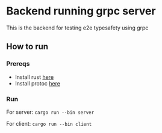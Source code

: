 # Backend running grpc server

This is the backend for testing e2e typesafety using grpc

## How to run

### Prereqs

- Install rust [here](https://www.rust-lang.org/tools/install)
- Install protoc [here](https://grpc.io/docs/protoc-installation/)

### Run

For server:
`cargo run --bin server`

For client:
`cargo run --bin client`
